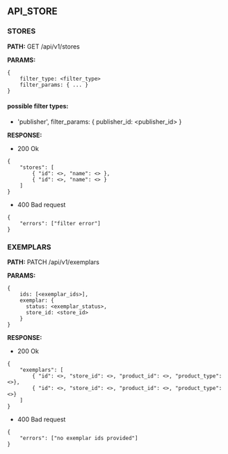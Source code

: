 ## API_STORE

### STORES  
**PATH:** GET /api/v1/stores

**PARAMS:**

```
{  
    filter_type: <filter_type>
    filter_params: { ... }
}  
```

#### possible filter types:
  - 'publisher', filter_params: { publisher_id: <publisher_id> }


**RESPONSE:**  

* 200 Ok
```
{
    "stores": [
        { "id": <>, "name": <> },
        { "id": <>, "name": <> }
    ]
}
```

* 400 Bad request
```
{
    "errors": ["filter error"]
}
```



### EXEMPLARS
**PATH:** PATCH /api/v1/exemplars

**PARAMS:**

```
{  
    ids: [<exemplar_ids>],
    exemplar: {
      status: <exemplar_status>,
      store_id: <store_id> 
    }
}  
```

**RESPONSE:**  

* 200 Ok
```
{
    "exemplars": [
        { "id": <>, "store_id": <>, "product_id": <>, "product_type": <>},
        { "id": <>, "store_id": <>, "product_id": <>, "product_type": <>}
    ]
}
```

* 400 Bad request
```
{
    "errors": ["no exemplar ids provided"]
}
```
